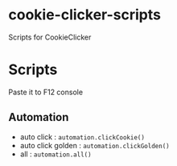 # cookie-clicker-scripts
Scripts for CookieClicker



# Scripts

Paste it to F12 console

## Automation

- auto click        : `automation.clickCookie()`
- auto click golden : `automation.clickGolden()`
- all               : `automation.all()`

